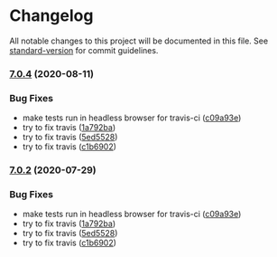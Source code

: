 # Changelog

All notable changes to this project will be documented in this file. See [standard-version](https://github.com/conventional-changelog/standard-version) for commit guidelines.

### [7.0.4](https://github.com/sclausen/ngx-mqtt/compare/v7.0.0...v7.0.4) (2020-08-11)


### Bug Fixes

* make tests run in headless browser for travis-ci ([c09a93e](https://github.com/sclausen/ngx-mqtt/commit/c09a93eec39c3337f6714805ce3efd9fcc910421))
* try to fix travis ([1a792ba](https://github.com/sclausen/ngx-mqtt/commit/1a792ba80deb093e42053e3b9ac5b6457537523d))
* try to fix travis ([5ed5528](https://github.com/sclausen/ngx-mqtt/commit/5ed552803d2c61c282a482f0fd227067dc5a60cb))
* try to fix travis ([c1b6902](https://github.com/sclausen/ngx-mqtt/commit/c1b690242f4774eafc21b9b07bbfb95d8806d87d))

### [7.0.2](https://github.com/sclausen/ngx-mqtt/compare/v6.13.2...v7.0.2) (2020-07-29)


### Bug Fixes

* make tests run in headless browser for travis-ci ([c09a93e](https://github.com/sclausen/ngx-mqtt/commit/c09a93eec39c3337f6714805ce3efd9fcc910421))
* try to fix travis ([1a792ba](https://github.com/sclausen/ngx-mqtt/commit/1a792ba80deb093e42053e3b9ac5b6457537523d))
* try to fix travis ([5ed5528](https://github.com/sclausen/ngx-mqtt/commit/5ed552803d2c61c282a482f0fd227067dc5a60cb))
* try to fix travis ([c1b6902](https://github.com/sclausen/ngx-mqtt/commit/c1b690242f4774eafc21b9b07bbfb95d8806d87d))
